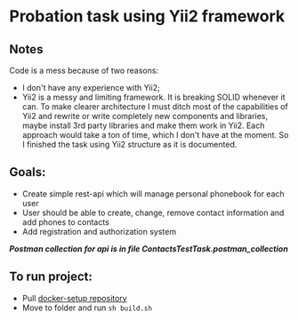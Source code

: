 # Probation task using Yii2 framework

## Notes

Code is a mess because of two reasons:
 * I don't have any experience with Yii2;
 * Yii2 is a messy and limiting framework. It is breaking SOLID whenever it can. To make clearer architecture 
 I must ditch most of the capabilities of Yii2 and rewrite or write completely new components and libraries, maybe install
 3rd party libraries and make them work in Yii2. Each approach would take a ton of time, which I don't have at the moment.
 So I finished the task using Yii2 structure as it is documented.
 
## Goals:
 * Create simple rest-api which will manage personal phonebook for each user
 * User should be able to create, change, remove contact information and add phones to contacts
 * Add registration and authorization system

_**Postman collection for api is in file ContactsTestTask.postman_collection**_

## To run project:
 
 * Pull [docker-setup repository](https://github.com/TheP6/ProbationTaskContactListDockerSetup)
 * Move to folder and run `sh build.sh` 
 
